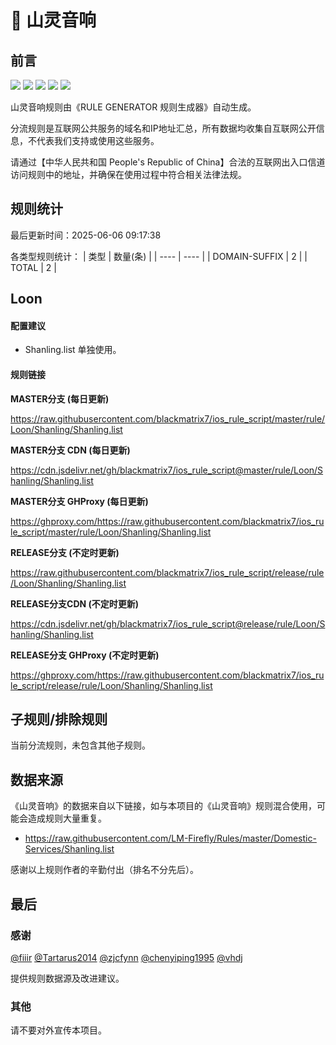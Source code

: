 # 🧸 山灵音响

## 前言

![](https://shields.io/badge/-移除重复规则-ff69b4) ![](https://shields.io/badge/-DOMAIN与DOMAIN--SUFFIX合并-green) ![](https://shields.io/badge/-DOMAIN--SUFFIX间合并-critical) ![](https://shields.io/badge/-DOMAIN--SUFFIX与DOMAIN--KEYWORD合并-blue) ![](https://shields.io/badge/-IP--CIDR(6)合并-blueviolet) 

山灵音响规则由《RULE GENERATOR 规则生成器》自动生成。

分流规则是互联网公共服务的域名和IP地址汇总，所有数据均收集自互联网公开信息，不代表我们支持或使用这些服务。

请通过【中华人民共和国 People's Republic of China】合法的互联网出入口信道访问规则中的地址，并确保在使用过程中符合相关法律法规。

## 规则统计

最后更新时间：2025-06-06 09:17:38

各类型规则统计：
| 类型 | 数量(条)  | 
| ---- | ----  |
| DOMAIN-SUFFIX | 2  | 
| TOTAL | 2  | 


## Loon 

#### 配置建议
- Shanling.list 单独使用。

#### 规则链接
**MASTER分支 (每日更新)**

https://raw.githubusercontent.com/blackmatrix7/ios_rule_script/master/rule/Loon/Shanling/Shanling.list

**MASTER分支 CDN (每日更新)**

https://cdn.jsdelivr.net/gh/blackmatrix7/ios_rule_script@master/rule/Loon/Shanling/Shanling.list

**MASTER分支 GHProxy (每日更新)**

https://ghproxy.com/https://raw.githubusercontent.com/blackmatrix7/ios_rule_script/master/rule/Loon/Shanling/Shanling.list

**RELEASE分支 (不定时更新)**

https://raw.githubusercontent.com/blackmatrix7/ios_rule_script/release/rule/Loon/Shanling/Shanling.list

**RELEASE分支CDN (不定时更新)**

https://cdn.jsdelivr.net/gh/blackmatrix7/ios_rule_script@release/rule/Loon/Shanling/Shanling.list

**RELEASE分支 GHProxy (不定时更新)**

https://ghproxy.com/https://raw.githubusercontent.com/blackmatrix7/ios_rule_script/release/rule/Loon/Shanling/Shanling.list

## 子规则/排除规则


当前分流规则，未包含其他子规则。

## 数据来源

《山灵音响》的数据来自以下链接，如与本项目的《山灵音响》规则混合使用，可能会造成规则大量重复。

- https://raw.githubusercontent.com/LM-Firefly/Rules/master/Domestic-Services/Shanling.list


感谢以上规则作者的辛勤付出（排名不分先后）。

## 最后

### 感谢

[@fiiir](https://github.com/fiiir) [@Tartarus2014](https://github.com/Tartarus2014) [@zjcfynn](https://github.com/zjcfynn) [@chenyiping1995](https://github.com/chenyiping1995) [@vhdj](https://github.com/vhdj)

提供规则数据源及改进建议。

### 其他

请不要对外宣传本项目。